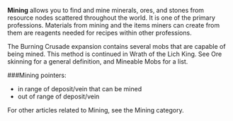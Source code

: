 **Mining** allows you to find and mine minerals, ores, and stones from resource nodes scattered throughout the world. It is one of the primary professions. Materials from mining and the items miners can create from them are reagents needed for recipes within other professions.

The Burning Crusade expansion contains several mobs that are capable of being mined. This method is continued in Wrath of the Lich King. See Ore skinning for a general definition, and Mineable Mobs for a list.

###Mining pointers:

- in range of deposit/vein that can be mined
- out of range of deposit/vein

For other articles related to Mining, see the Mining category.